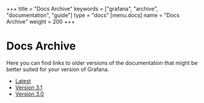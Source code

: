 +++
title = "Docs Archive"
keywords = ["grafana", "archive", "documentation", "guide"]
type = "docs"
[menu.docs]
name = "Docs Archive"
weight = 200
+++

# Docs Archive

Here you can find links to older versions of the documentation that might be better suited for your version
of Grafana.

- [Latest](http://docs.grafana.org)
- [Version 3.1](http://docs.grafana.org/v3.1)
- [Version 3.0](http://docs.grafana.org/v3.0)
